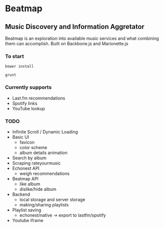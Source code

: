 Beatmap
=======

Music Discovery and Information Aggretator
------------------------------------------

Beatmap is an exploration into available music services and what combining them can accomplish.
Built on Backbone.js and Marionette.js

### To start
`bower install`

`grunt`

### Currently supports
* Last.fm recommendations
* Spotify links
* YouTube lookup


### TODO
* Infinite Scroll / Dynamic Loading
* Basic UI
	* favicon
	* color scheme
	* album details animation
* Search by album
* Scraping rateyourmusic
* Echonest API
	- weigh recommendations
* Beatmap API
	- like album
	- dislike/hide album
* Backend
	- local storage and server storage
	- making/sharing playlists 
* Playlist saving
	- echonest/native -> export to lastfm/spotify
* Youtube iframe